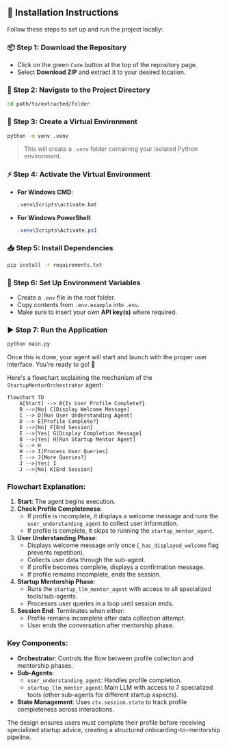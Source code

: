 ## 🚀 Installation Instructions

Follow these steps to set up and run the project locally:

### 📦 Step 1: Download the Repository

* Click on the green `Code` button at the top of the repository page.
* Select **Download ZIP** and extract it to your desired location.

### 📂 Step 2: Navigate to the Project Directory

```bash
cd path/to/extracted/folder
```

### 🐍 Step 3: Create a Virtual Environment

```bash
python -m venv .venv
```

> This will create a `.venv` folder containing your isolated Python environment.

### ⚡ Step 4: Activate the Virtual Environment

* **For Windows CMD**:

  ```bash
  .venv\Scripts\activate.bat
  ```
* **For Windows PowerShell**:

  ```powershell
  .venv\Scripts\Activate.ps1
  ```

### 📥 Step 5: Install Dependencies

```bash
pip install -r requirements.txt
```

### 🔐 Step 6: Set Up Environment Variables

* Create a `.env` file in the root folder.
* Copy contents from `.env.example` into `.env`.
* Make sure to insert your own **API key(s)** where required.

### ▶️ Step 7: Run the Application

```bash
python main.py
```

Once this is done, your agent will start and launch with the proper user interface. You're ready to go! 🎉

Here's a flowchart explaining the mechanism of the `StartupMentorOrchestrator` agent:

```mermaid
flowchart TD
    A[Start] --> B{Is User Profile Complete?}
    B -->|No| C[Display Welcome Message]
    C --> D[Run User Understanding Agent]
    D --> E{Profile Complete?}
    E -->|No| F[End Session]
    E -->|Yes| G[Display Completion Message]
    B -->|Yes| H[Run Startup Mentor Agent]
    G --> H
    H --> I[Process User Queries]
    I --> J{More Queries?}
    J -->|Yes| I
    J -->|No| K[End Session]
```

### Flowchart Explanation:

1. **Start**: The agent begins execution.
2. **Check Profile Completeness**: 
   - If profile is incomplete, it displays a welcome message and runs the `user_understanding_agent` to collect user information.
   - If profile is complete, it skips to running the `startup_mentor_agent`.
3. **User Understanding Phase**:
   - Displays welcome message only once (`_has_displayed_welcome` flag prevents repetition).
   - Collects user data through the sub-agent.
   - If profile becomes complete, displays a confirmation message.
   - If profile remains incomplete, ends the session.
4. **Startup Mentorship Phase**:
   - Runs the `startup_llm_mentor_agent` with access to all specialized tools/sub-agents.
   - Processes user queries in a loop until session ends.
5. **Session End**: Terminates when either:
   - Profile remains incomplete after data collection attempt.
   - User ends the conversation after mentorship phase.

### Key Components:
- **Orchestrator**: Controls the flow between profile collection and mentorship phases.
- **Sub-Agents**: 
  - `user_understanding_agent`: Handles profile completion.
  - `startup_llm_mentor_agent`: Main LLM with access to 7 specialized tools (other sub-agents for different startup aspects).
- **State Management**: Uses `ctx.session.state` to track profile completeness across interactions.

The design ensures users must complete their profile before receiving specialized startup advice, creating a structured onboarding-to-mentorship pipeline.
